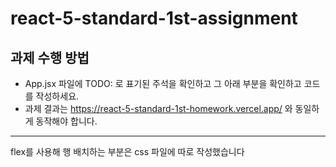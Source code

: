 # react-5-standard-1st-assignment

## 과제 수행 방법

- App.jsx 파일에 TODO: 로 표기된 주석을 확인하고 그 아래 부분을 확인하고 코드를 작성하세요.
- 과제 결과는 https://react-5-standard-1st-homework.vercel.app/ 와 동일하게 동작해야 합니다.

<hr>


flex를 사용해 행 배치하는 부분은 css 파일에 따로 작성했습니다
